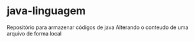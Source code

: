 # java-linguagem
Repositório para armazenar códigos de java
Alterando o conteudo de uma arquivo de forma local
